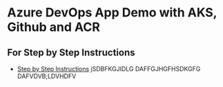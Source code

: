 # Azure DevOps App Demo with AKS, Github and ACR

## For Step by Step Instructions
- [Step by Step Instructions](https://github.com/stacksimplify/azure-aks-kubernetes-masterclass/tree/master/19-Azure-DevOps-with-AKS)
jSDBFKGJIDLG
DAFFGJHGFHSDKGFG
DAFVDVB;LDVHDFV
